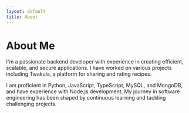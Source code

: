```yaml
---
layout: default
title: About
---
```


<div class="about">
  <h1>About Me</h1>
  <p>I'm a passionate backend developer with experience in creating efficient, scalable, and secure applications. I have worked on various projects including Twakula, a platform for sharing and rating recipes.</p>
  <p>I am proficient in Python, JavaScript, TypeScript, MySQL, and MongoDB, and have experience with Node.js development. My journey in software engineering has been shaped by continuous learning and tackling challenging projects.</p>
</div>
